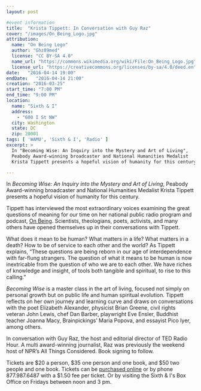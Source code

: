 ```yaml
---
layout: post

#event information
title:  "Krista Tippett: In Conversation with Guy Raz"
cover: "/images/On_Being_Logo.jpg"
attribution:
  name: "On Being Logo"
  author: "Ghz89med"
  license: "CC BY-SA 4.0"
  name_url: "https://commons.wikimedia.org/wiki/File:On_Being_Logo.jpg"
  license_url: "https://creativecommons.org/licenses/by-sa/4.0/deed.en"
date:   "2016-04-14 19:00"
endDate:   "2016-04-14 21:00"
creation: "2016-03-25"
start_time: "7:00 PM"
end_time: "9:00 PM"
location:
  name: "Sixth & I"
  address:
    - "600 I St NW"
  city: Washington
  state: DC
  zip: 20001
tags: [ 'WAMU', 'Sixth & I', 'Radio' ]
excerpt: >
  In "Becoming Wise: An Inquiry into the Mystery and Art of Living",
  Peabody Award-winning broadcaster and National Humanities Medalist
  Krista Tippett presents a hopeful vision of humanity for this century.

---
```


In *Becoming Wise: An Inquiry into the Mystery and Art of Living*,
Peabody Award-winning broadcaster and National Humanities Medalist
Krista Tippett presents a hopeful vision of humanity for this century.

Tippett has interviewed the most extraordinary voices examining
the great questions of meaning for our time on her national public
radio program and podcast, [On Being](https://www.onbeing.org).
Scientists, theologians, poets, activists, and many others have
opened themselves up in their conversations with Tippett.

What does it mean to be human? What matters in a life? What matters
in a death? How to be of service to each other and the world? As
Tippett explains, “These questions are being reborn in our age of
interdependence with far-flung strangers. The question of what it
means to be human is now inextricable from the question of who
we are to each other. We have riches of knowledge and insight,
of tools both tangible and spiritual, to rise to this calling.”

*Becoming Wise* is a master class in the art of living, focused not
simply on personal growth but on public life and human spiritual
evolution. Tippett reflects on her own journey and learning curve
and draws on conversations with the poet Elizabeth Alexander,
physicist Brian Greene, civil rights veteran John Lewis, chef Dan
Barber, playwright Eve Ensler, Buddhist teacher Joanna Macy,
Brainpickings’ Maria Popova, and essayist Pico Iyer, among others.

In conversation with Guy Raz, the host and editorial director
of TED Radio Hour. A multi award-winning journalist, Raz was
previously the weekend host of NPR’s All Things Considered.
Book signing to follow.

Tickets are $20 a person, $35 one person and one book, and $50
two people and one book. Tickets can be [purchased online](https://www.ticketfly.com/purchase/event/1093675)
or by phone 877.987.6487 with a $1.50 fee per ticket. Or by
visiting the Sixth & I's Box Office on Fridays between noon
and 3 pm.
